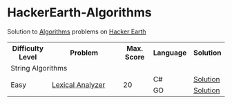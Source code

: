 # HackerEarth-Algorithms


<html>
 <head>
   <meta name="google-site-verification" content="51-SvI8HZUI-LZeTLCLZ2elSKK68KLwNvjjvbIdbtf4" />
 </head>
 <body>
 
Solution to <a href="https://www.hackerearth.com/challenges/">Algorithms</a> problems on <a href="https://www.hackerearth.com/practice/algorithms/searching/linear-search/tutorial/">Hacker Earth  </a>

<table width="100%"> 
  <tr>
    <th width="20%">Difficulty Level</th>
    <th width="45%">Problem</th>
    <th width="15%">Max. Score</th>
    <th width="10%">Language</th>
    <th width="10%">Solution</th>
  </tr>
  <tr>
    <td colspan="5" style="align:center">String Algorithms</td>
  </tr>  
  <tr>
    <td rowspan="2">Easy</td>
    <td rowspan="2"><a href="https://www.hackerearth.com/practice/algorithms/string-algorithm/basics-of-string-manipulation/practice-problems/algorithm/lexical-analyzer-3/description/">Lexical Analyzer</a></td>
    <td rowspan="2">20</td>
    <td>C#</td>
    <td><a href="https://github.com/amitverma80/HackerEarth/blob/main/LexicalAnalyzer.cs">Solution</a></td>
  </tr> 
  <tr>    
    <td>GO</td>
    <td><a href="https://github.com/amitverma80/HackerEarth/blob/main/LexicalAnalyzer.go">Solution</a></td>
  </tr> 
</table>  
<body> 
<html> 
